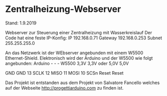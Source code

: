 # Zentralheizung-Webserver

Stand: 1.9.2019


Webserver zur Steuerung einer Zentralheizung mit Wasserkreislauf
Der Code hat eine feste IP-Konfig:
IP 192.168.0.71
Gateway 192.168.0.253
Subnet 255.255.255.0

An das Netzwerk ist der WEbserver angebunden mit einem W5500 Ethernet-Shield.
Elektronisch wird der Arduino und der W5500 wie folgt angebunden:
Arduino - - - W5500
3,3V        3,3V
oder
5,0V        5,0V

GND         GND
13          SCLK
12          MISO
11          MOSI
10          SCSn
Reset       Reset

Das Projekt ist entstanden aus dem Projekt von Salvatore Fancello welches auf der Webseite http://progettiarduino.com zu finden ist.
